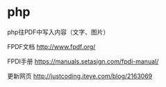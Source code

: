 # php
php往PDF中写入内容（文字、图片）

FPDF文档
http://www.fpdf.org/

FPDI手册
https://manuals.setasign.com/fpdi-manual/



更新网页
http://justcoding.iteye.com/blog/2163069
